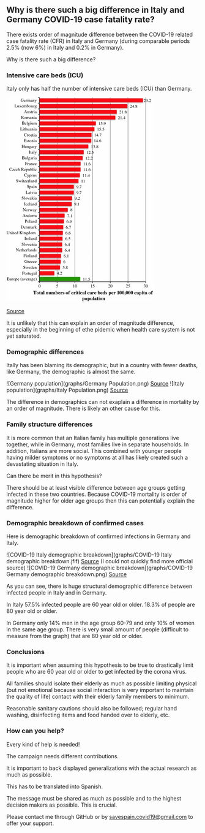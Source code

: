## Why is there such a big difference in Italy and Germany COVID-19 case fatality rate?

There exists order of magnitude difference between the COVID-19 related case fatality rate (CFR) in Italy and Germany (during comparable periods 2.5% (now 6%) in Italy and 0.2% in Germany).

Why is there such a big difference?

### Intensive  care beds (ICU)

Italy only has half the number of intensive care beds (ICU) than Germany.

![EU UK critical care beds](graphs/EU_UK_critical_care_beds.webp)

[Source](https://link.springer.com/article/10.1007/s00134-012-2627-8#Tab2)

It is unlikely that this can explain an order of magnitude difference, especially in the beginning of ethe pidemic when health care system is not yet saturated.

### Demographic differences

Itally has been blaming its demographic, but in a country with fewer deaths, like Germany, the demographic is almost the same.

![Germany population](graphs/Germany Population.png)
[Source](https://en.wikipedia.org/wiki/Demographics_of_Germany)
![Italy population](graphs/Italy Population.png)
[Source](https://en.wikipedia.org/wiki/Demographics_of_Italy)

The difference in demographics can not exaplain a difference in mortality by an order of magnitude. There is likely an other cause for this.

### Family structure differences

It is more common that an Italian family has multiple generations live together, while in Germany, most families live in separate households. In addition, Italians are more social. This combined with younger people having milder symptoms or no symptoms at all has likely created such a devastating situation in Italy.

Can there be merit in this hypothesis?

There should be at least visible difference between age groups getting infected in these two countries. Because COVID-19 mortality is order of magnitude higher for older age groups then this can potentially explain the difference.

### Demographic breakdown of confirmed cases

Here is demographic breakdown of confirmed infections in Germany and Italy.

![COVID-19 Italy demographic breakdown](graphs/COVID-19 Italy demographic breakdown.jfif)
[Source](https://twitter.com/GlennLuk/status/1237904780577722369) (I could not quickly find more official source)
![COVID-19 Germany demographic breakdown](graphs/COVID-19 Germany demographic breakdown.png)
[Source](https://www.rki.de/DE/Content/InfAZ/N/Neuartiges_Coronavirus/Situationsberichte/2020-03-08-en.pdf?__blob=publicationFile)

As you can see, there is huge structural demographic difference between infected people in Italy and in Germany.

In Italy 57.5% infected people are 60 year old or older. 18.3% of people are 80 year old or older. 

In Germany only 14% men in the age group 60-79 and only 10% of women in the same age group. There is very small amount of people (difficult to measure from the graph) that are 80 year old or older. 

### Conclusions

It is important when assuming this hypothesis to be true to drastically limit people who are 60 year old or older to get infected by the corona virus.

All families should isolate their elderly as much as possible limiting physical (but not emotional because social interaction is very important to maintain the quality of life) contact with their elderly family members to minimum. 

Reasonable sanitary cautions should also be followed; regular hand washing, disinfecting items and food handed over to elderly, etc.

### How can you help?

Every kind of help is needed!

The campaign needs different contributions. 

It is important to back displayed generalizations with the actual research as much as possible.

This has to be translated into Spanish.

The message must be shared as much as possible and to the highest decision makers as possible. This is crucial.

Please contact me through GitHub or by savespain.covid19@gmail.com to offer your support.
